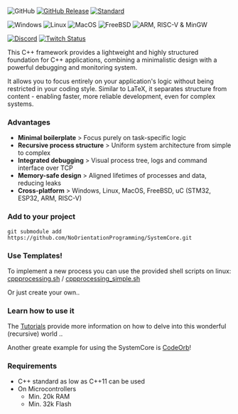 
<h2 id="processing-start" style="display:none;"></h2>

![GitHub](https://img.shields.io/github/license/NoOrientationProgramming/SystemCore?style=plastic&color=blue)
[![GitHub Release](https://img.shields.io/github/v/release/NoOrientationProgramming/SystemCore?color=blue&style=plastic)](https://github.com/NoOrientationProgramming/SystemCore/releases)
[![Standard](https://img.shields.io/badge/standard-C%2B%2B11-blue.svg?style=plastic&logo=c%2B%2B)](https://en.wikipedia.org/wiki/C%2B%2B#Standardization)

![Windows](https://img.shields.io/github/actions/workflow/status/NoOrientationProgramming/code-orb/windows.yml?style=plastic&logo=github&label=Windows)
![Linux](https://img.shields.io/github/actions/workflow/status/NoOrientationProgramming/code-orb/linux.yml?style=plastic&logo=linux&logoColor=white&label=Linux)
![MacOS](https://img.shields.io/github/actions/workflow/status/NoOrientationProgramming/code-orb/macos.yml?style=plastic&logo=apple&label=MacOS)
![FreeBSD](https://img.shields.io/github/actions/workflow/status/NoOrientationProgramming/code-orb/freebsd.yml?style=plastic&logo=freebsd&label=FreeBSD)
![ARM, RISC-V & MinGW](https://img.shields.io/github/actions/workflow/status/NoOrientationProgramming/code-orb/cross.yml?style=plastic&logo=gnu&label=ARM%2C%20RISC-V%20%26%20MinGW)

[![Discord](https://img.shields.io/discord/960639692213190719?style=plastic&color=purple&logo=discord)](https://discord.gg/FBVKJTaY)
[![Twitch Status](https://img.shields.io/twitch/status/Naegolus?label=twitch.tv%2FNaegolus&logo=Twitch&logoColor=%2300ff00&style=plastic&color=purple)](https://twitch.tv/Naegolus)

This C++ framework provides a lightweight and highly structured foundation for C++ applications, combining a minimalistic design with a powerful debugging and monitoring system.

It allows you to focus entirely on your application's logic without being restricted in your coding style. Similar to LaTeX, it separates structure from content - enabling faster, more reliable development, even for complex systems.

### Advantages

- **Minimal boilerplate** > Focus purely on task-specific logic
- **Recursive process structure** > Uniform system architecture from simple to complex
- **Integrated debugging** > Visual process tree, logs and command interface over TCP
- **Memory-safe design** > Aligned lifetimes of processes and data, reducing leaks
- **Cross-platform** > Windows, Linux, MacOS, FreeBSD, uC (STM32, ESP32, ARM, RISC-V)

### Add to your project

`git submodule add https://github.com/NoOrientationProgramming/SystemCore.git`

### Use Templates!

To implement a new process you can use the provided shell scripts on linux: [cppprocessing.sh](https://github.com/NoOrientationProgramming/SystemCore/blob/main/tools/cppprocessing.sh) / [cppprocessing_simple.sh](https://github.com/NoOrientationProgramming/SystemCore/blob/main/tools/cppprocessing_simple.sh)

Or just create your own..

### Learn how to use it

The [Tutorials](https://github.com/NoOrientationProgramming/NopTutorials) provide more information on how to delve into this wonderful (recursive) world ..

Another greate example for using the SystemCore is [CodeOrb](https://github.com/NoOrientationProgramming/code-orb#codeorb-start)!

### Requirements

- C++ standard as low as C++11 can be used
- On Microcontrollers
  - Min. 20k RAM
  - Min. 32k Flash

